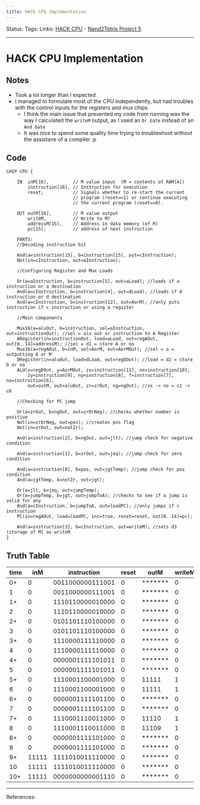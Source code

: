 ```yaml
---
title: HACK CPU Implementation
---
```

Status:
Tags:
Links: [HACK CPU](out/hack-cpu.md) - [Nand2Tetris Project 5](out/nand2tetris-project-5.md)
___
# HACK CPU Implementation
## Notes
- Took a lot longer than I expected
- I managed to formulate most of the CPU independently, but had troubles with the control inputs for the registers and mux chips
	- I think the main issue that prevented my code from running was the way I calculated the `writeM` output, as I used an `Or Gate` instead of an `And Gate`
	- It was nice to spend some quality time trying to troubleshoot without the assistane of a compiler :p
## Code
```
CHIP CPU {

    IN  inM[16],         // M value input  (M = contents of RAM[A])
        instruction[16], // Instruction for execution
        reset;           // Signals whether to re-start the current
                         // program (reset==1) or continue executing
                         // the current program (reset==0).

    OUT outM[16],        // M value output
        writeM,          // Write to M? 
        addressM[15],    // Address in data memory (of M)
        pc[15];          // address of next instruction

    PARTS:
	//Decoding instruction bit
	
	And(a=instruction[15], b=instruction[15], out=cInstruction);
	Not(in=cInstruction, out=aInstruction);
	
	//Configuring Register and Mux Loads
	
	Or(a=aInstruction, b=instruction[5], out=aLoad); //loads if a instruction or a destination
	And(a=cInstruction, b=instruction[4], out=dLoad); //loads if d instruction or d destination
	And(a=cInstruction, b=instruction[12], out=AorM); //only puts instruction if c instruction or using a register
	
	//Main components
	
    Mux16(a=aluOut, b=instruction, sel=aInstruction, out=instructionOut); //sel = alu out or instruction to A Register
	ARegister(in=instructionOut, load=aLoad, out=regAOut, out[0..14]=addressM); //sel = d1 = store A or no
	Mux16(a=regAOut, b=inM, sel=AorM, out=AorMOut); //sel = a = outputting A or M
	DRegister(in=aluOut, load=dLoad, out=regDOut); //load = d2 = store D or no
	ALU(x=regDOut, y=AorMOut, zx=instruction[11], nx=instruction[10],
		zy=instruction[9], ny=instruction[8], f=instruction[7], no=instruction[6],
		out=outM, out=aluOut, zr=zrOut, ng=ngOut); //zx -> no = c1 -> c6 
	
	//Checking for PC jump
	
	Or(a=zrOut, b=ngOut, out=zrOrNeg); //checks whether number is positive
	Not(in=zrOrNeg, out=pos); //creates pos flag
	Not(in=zrOut, out=notZr);
	
	And(a=instruction[2], b=ngOut, out=jlt); //jump check for negative condition
	
	And(a=instruction[1], b=zrOut, out=jeq); //jump check for zero condition
	
	And(a=instruction[0], b=pos, out=jgtTemp); //jump check for pos condition
	And(a=jgtTemp, b=notZr, out=jgt);
	
	Or(a=jlt, b=jeq, out=jumpTemp);
	Or(a=jumpTemp, b=jgt, out=jumpToA); //checks to see if a jump is valid for any
	And(a=cInstruction, b=jumpToA, out=loadPC); //only jumps if c instruction
	PC(in=regAOut, load=loadPC, inc=true, reset=reset, out[0..14]=pc);
	
	And(a=instruction[3], b=cInstruction, out=writeM); //sets d3 (storage of M) as writeM
}
```
## Truth Table
| time | inM   | instruction      | reset | outM    | writeM | addre | pc  | DRegister |
| ---- | ----- | ---------------- | ----- | ------- | ------ | ----- | --- | --------- |
| 0+   | 0     | 0011000000111001 | 0     | ******* | 0      | 0     | 0   | 0         |
| 1    | 0     | 0011000000111001 | 0     | ******* | 0      | 12345 | 1   | 0         |
| 1+   | 0     | 1110110000010000 | 0     | ******* | 0      | 12345 | 1   | 12345     |
| 2    | 0     | 1110110000010000 | 0     | ******* | 0      | 12345 | 2   | 12345     |
| 2+   | 0     | 0101101110100000 | 0     | ******* | 0      | 12345 | 2   | 12345     |
| 3    | 0     | 0101101110100000 | 0     | ******* | 0      | 23456 | 3   | 12345     |
| 3+   | 0     | 1110000111110000 | 0     | ******* | 0      | 23456 | 3   | 11111     |
| 4    | 0     | 1110000111110000 | 0     | ******* | 0      | 11111 | 4   | 11111     |
| 4+   | 0     | 0000001111101011 | 0     | ******* | 0      | 11111 | 4   | 11111     |
| 5    | 0     | 0000001111101011 | 0     | ******* | 0      | 1003  | 5   | 11111     |
| 5+   | 0     | 1110001100001000 | 0     | 11111   | 1      | 1003  | 5   | 11111     |
| 6    | 0     | 1110001100001000 | 0     | 11111   | 1      | 1003  | 6   | 11111     |
| 6+   | 0     | 0000001111101100 | 0     | ******* | 0      | 1003  | 6   | 11111     |
| 7    | 0     | 0000001111101100 | 0     | ******* | 0      | 1004  | 7   | 11111     |
| 7+   | 0     | 1110001110011000 | 0     | 11110   | 1      | 1004  | 7   | 11110     |
| 8    | 0     | 1110001110011000 | 0     | 11109   | 1      | 1004  | 8   | 11110     |
| 8+   | 0     | 0000001111101000 | 0     | ******* | 0      | 1004  | 8   | 11110     |
| 9    | 0     | 0000001111101000 | 0     | ******* | 0      | 1000  | 9   | 11110     |
| 9+   | 11111 | 1111010011110000 | 0     | ******* | 0      | 1000  | 9   | -1        |
| 10   | 11111 | 1111010011110000 | 0     | ******* | 0      | 32767 | 10  | -1        |
| 10+  | 11111 | 0000000000001110 | 0     | ******* | 0      | 32767 | 10  | -1        |
___
References:
